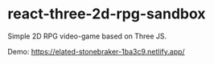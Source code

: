 # react-three-2d-rpg-sandbox

Simple 2D RPG video-game based on Three JS.

Demo: https://elated-stonebraker-1ba3c9.netlify.app/
